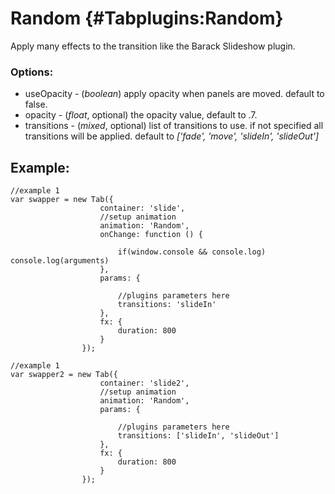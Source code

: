 Random {#Tabplugins:Random}
============

Apply many effects to the transition like the Barack Slideshow plugin.

### Options:

* useOpacity  - (*boolean*) apply opacity when panels are moved. default to false.
* opacity  - (*float*, optional) the opacity value, default to .7.
* transitions  - (*mixed*, optional) list of transitions to use. if not specified all transitions will be applied. default to *['fade', 'move', 'slideIn', 'slideOut']*

## Example:

	//example 1
	var swapper = new Tab({
						container: 'slide', 
						//setup animation
						animation: 'Random',
						onChange: function () {

							if(window.console && console.log) console.log(arguments)
						}, 
						params: {
						
							//plugins parameters here
							transitions: 'slideIn'
						},
						fx: {
							duration: 800
						}
					});

	//example 1
	var swapper2 = new Tab({
						container: 'slide2', 
						//setup animation
						animation: 'Random', 
						params: {
						
							//plugins parameters here
							transitions: ['slideIn', 'slideOut']
						},
						fx: {
							duration: 800
						}
					});

